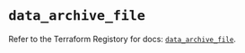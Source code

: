 # `data_archive_file`

Refer to the Terraform Registory for docs: [`data_archive_file`](https://www.terraform.io/docs/providers/archive/d/file).
